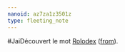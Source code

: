 ```yaml
---
nanoid: az7za1z3501z
type: fleeting_note
---
```

#JaiDécouvert le mot [Rolodex](https://fr.wikipedia.org/wiki/Rolodex) ([from](https://youtu.be/Y67A1Hihcas?si=wqgubHKGyHQ44whb)).
